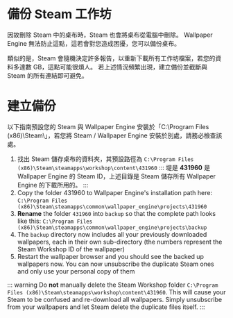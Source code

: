 # 備份 Steam 工作坊

因故刪除 Steam 中的桌布時，Steam 也會將桌布從電腦中刪除。 Wallpaper Engine 無法防止這點，這若會對您造成困擾，您可以備份桌布。

類似的是，Steam 會隨機決定許多報告，以重新下載所有工作坊檔案，若您的資料多達數 GB，這點可能很煩人。 若上述情況頻繁出現，建立備份並截斷與 Steam 的所有連結即可避免。

# 建立備份

以下指南預設您的 Steam 與 Wallpaper Engine 安裝於「C:\Program Files (x86)\Steam\」，若您將 Steam / Wallpaper Engine 安裝於別處，請務必檢查該處。

1. 找出 Steam 儲存桌布的資料夾，其預設路徑為 `C:\Program Files (x86)\Steam\steamapps\workshop\content\431960` ::: 堤是 **431960** 是 Wallpaper Engine 的 Steam ID，上述目錄是 Steam 儲存所有 Wallpaper Engine 的下載所用的。 :::
2. Copy the folder 431960 to Wallpaper Engine's installation path here: `C:\Program Files (x86)\Steam\steamapps\common\wallpaper_engine\projects\431960`
3. **Rename** the folder `431960` into `backup` so that the complete path looks like this: `C:\Program Files (x86)\Steam\steamapps\common\wallpaper_engine\projects\backup`
4. The `backup` directory now includes all your previously downloaded wallpapers, each in their own sub-directory (the numbers represent the Steam Workshop ID of the wallpaper)
5. Restart the wallpaper browser and you should see the backed up wallpapers now. You can now unsubscribe the duplicate Steam ones and only use your personal copy of them

::: warning Do **not** manually delete the Steam Workshop folder `C:\Program Files (x86)\Steam\steamapps\workshop\content\431960`. This will cause your Steam to be confused and re-download all wallpapers. Simply unsubscribe from your wallpapers and let Steam delete the duplicate files itself. :::